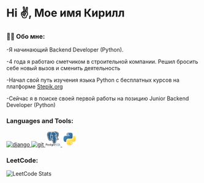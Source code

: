 <h1 align="left">Hi ✌️, Мое имя Кирилл</h1>

### :man_technologist: Обо мне:
-Я начинающий Backend Developer (Python).

-4 года я работаю сметчиком в строительной компании. Решил бросить себе новый вызов и сменить деятельность

-Начал свой путь изучения языка Python с бесплатных курсов на платформе <a href="https://stepik.org/users/459740095/profile"> Stepik.org </a>

-Сейчас я в поиске своей первой работы на позицию Junior Backend Developer (Python)



<h3 align="left">Languages and Tools:</h3>
<p align="left"> <a href="https://www.djangoproject.com/" target="_blank" rel="noreferrer"> <img src="https://cdn.worldvectorlogo.com/logos/django.svg" alt="django" width="40" height="40"/> </a> <a href="https://git-scm.com/" target="_blank" rel="noreferrer"> <img src="https://www.vectorlogo.zone/logos/git-scm/git-scm-icon.svg" alt="git" width="40" height="40"/> </a> <a href="https://www.postgresql.org" target="_blank" rel="noreferrer"> <img src="https://raw.githubusercontent.com/devicons/devicon/master/icons/postgresql/postgresql-original-wordmark.svg" alt="postgresql" width="40" height="40"/> </a> <a href="https://www.python.org" target="_blank" rel="noreferrer"> <img src="https://raw.githubusercontent.com/devicons/devicon/master/icons/python/python-original.svg" alt="python" width="40" height="40"/> </a> </p>

<h3 align="left">LeetCode:</h3>

![LeetCode Stats](https://leetcard.jacoblin.cool/Kirusha_ops?theme=dark&font=Baloo%202)
